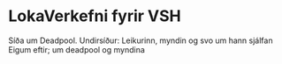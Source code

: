 # LokaVerkefni fyrir VSH
Síða um Deadpool.
Undirsíður: Leikurinn, myndin og svo um hann sjálfan
Eigum eftir; um deadpool og myndina
